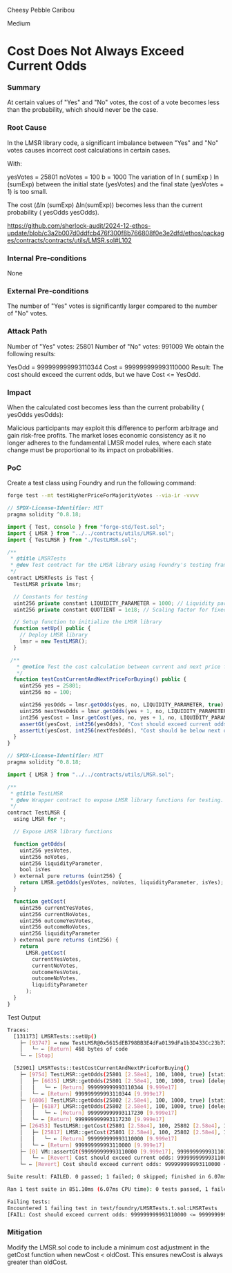 Cheesy Pebble Caribou

Medium

# Cost Does Not Always Exceed Current Odds

### Summary

At certain values of "Yes" and "No" votes, the cost of a vote becomes less than the probability, which should never be the case.

### Root Cause

In the LMSR library code, a significant imbalance between "Yes" and "No" votes causes incorrect cost calculations in certain cases.

With:

yesVotes = 25801
noVotes = 100
b = 1000
The variation of  ln ( sumExp ) ln (sumExp) between the initial state (yesVotes) and the final state (yesVotes + 1) is too small.

The cost (Δln (sumExp) Δln(sumExp)) becomes less than the current probability ( yesOdds yesOdds).

https://github.com/sherlock-audit/2024-12-ethos-update/blob/c3a2b007d0ddfcb476f300f8b766808f0e3e2dfd/ethos/packages/contracts/contracts/utils/LMSR.sol#L102



### Internal Pre-conditions

None

### External Pre-conditions

The number of "Yes" votes is significantly larger compared to the number of "No" votes.



### Attack Path

Number of "Yes" votes: 25801
Number of "No" votes: 991009
We obtain the following results:

YesOdd = 999999999993110344
Cost = 999999999993110000
Result:
The cost should exceed the current odds, but we have Cost <= YesOdd.



### Impact

When the calculated cost becomes less than the current probability (
yesOdds
yesOdds):

Malicious participants may exploit this difference to perform arbitrage and gain risk-free profits.
The market loses economic consistency as it no longer adheres to the fundamental LMSR model rules, where each state change must be proportional to its impact on probabilities.

### PoC

Create a test class using Foundry and run the following command:

```bash
forge test --mt testHigherPriceForMajorityVotes --via-ir -vvvv
```

```javascript
// SPDX-License-Identifier: MIT
pragma solidity ^0.8.18;

import { Test, console } from "forge-std/Test.sol";
import { LMSR } from "../../contracts/utils/LMSR.sol";
import { TestLMSR } from "./TestLMSR.sol";

/**
 * @title LMSRTests
 * @dev Test contract for the LMSR library using Foundry's testing framework.
 */
contract LMSRTests is Test {
  TestLMSR private lmsr;

  // Constants for testing
  uint256 private constant LIQUIDITY_PARAMETER = 1000; // Liquidity parameter for stable price calculations
  uint256 private constant QUOTIENT = 1e18; // Scaling factor for fixed-point arithmetic

  // Setup function to initialize the LMSR library
  function setUp() public {
    // Deploy LMSR library
    lmsr = new TestLMSR();
  }

 /**
   * @notice Test the cost calculation between current and next price for buying votes.
   */
  function testCostCurrentAndNextPriceForBuying() public {
    uint256 yes = 25801;
    uint256 no = 100;

    uint256 yesOdds = lmsr.getOdds(yes, no, LIQUIDITY_PARAMETER, true);
    uint256 nextYesOdds = lmsr.getOdds(yes + 1, no, LIQUIDITY_PARAMETER, true);
    int256 yesCost = lmsr.getCost(yes, no, yes + 1, no, LIQUIDITY_PARAMETER);
    assertGt(yesCost, int256(yesOdds), "Cost should exceed current odds");
    assertLt(yesCost, int256(nextYesOdds), "Cost should be below next odds");
  }
}

// SPDX-License-Identifier: MIT
pragma solidity ^0.8.18;

import { LMSR } from "../../contracts/utils/LMSR.sol";

/**
 * @title TestLMSR
 * @dev Wrapper contract to expose LMSR library functions for testing.
 */
contract TestLMSR {
  using LMSR for *;

  // Expose LMSR library functions

  function getOdds(
    uint256 yesVotes,
    uint256 noVotes,
    uint256 liquidityParameter,
    bool isYes
  ) external pure returns (uint256) {
    return LMSR.getOdds(yesVotes, noVotes, liquidityParameter, isYes);
  }

  function getCost(
    uint256 currentYesVotes,
    uint256 currentNoVotes,
    uint256 outcomeYesVotes,
    uint256 outcomeNoVotes,
    uint256 liquidityParameter
  ) external pure returns (int256) {
    return
      LMSR.getCost(
        currentYesVotes,
        currentNoVotes,
        outcomeYesVotes,
        outcomeNoVotes,
        liquidityParameter
      );
  }
}

```

Test Output

```bash
Traces:
  [131173] LMSRTests::setUp()
    ├─ [93747] → new TestLMSR@0x5615dEB798BB3E4dFa0139dFa1b3D433Cc23b72f
    │   └─ ← [Return] 468 bytes of code
    └─ ← [Stop] 

  [52901] LMSRTests::testCostCurrentAndNextPriceForBuying()
    ├─ [9754] TestLMSR::getOdds(25801 [2.58e4], 100, 1000, true) [staticcall]
    │   ├─ [6635] LMSR::getOdds(25801 [2.58e4], 100, 1000, true) [delegatecall]
    │   │   └─ ← [Return] 999999999993110344 [9.999e17]
    │   └─ ← [Return] 999999999993110344 [9.999e17]
    ├─ [6806] TestLMSR::getOdds(25802 [2.58e4], 100, 1000, true) [staticcall]
    │   ├─ [6187] LMSR::getOdds(25802 [2.58e4], 100, 1000, true) [delegatecall]
    │   │   └─ ← [Return] 999999999993117230 [9.999e17]
    │   └─ ← [Return] 999999999993117230 [9.999e17]
    ├─ [26453] TestLMSR::getCost(25801 [2.58e4], 100, 25802 [2.58e4], 100, 1000) [staticcall]
    │   ├─ [25817] LMSR::getCost(25801 [2.58e4], 100, 25802 [2.58e4], 100, 1000) [delegatecall]
    │   │   └─ ← [Return] 999999999993110000 [9.999e17]
    │   └─ ← [Return] 999999999993110000 [9.999e17]
    ├─ [0] VM::assertGt(999999999993110000 [9.999e17], 999999999993110344 [9.999e17], "Cost should exceed current odds") [staticcall]
    │   └─ ← [Revert] Cost should exceed current odds: 999999999993110000 <= 999999999993110344
    └─ ← [Revert] Cost should exceed current odds: 999999999993110000 <= 999999999993110344

Suite result: FAILED. 0 passed; 1 failed; 0 skipped; finished in 6.07ms (1.83ms CPU time)

Ran 1 test suite in 851.10ms (6.07ms CPU time): 0 tests passed, 1 failed, 0 skipped (1 total tests)

Failing tests:
Encountered 1 failing test in test/foundry/LMSRTests.t.sol:LMSRTests
[FAIL: Cost should exceed current odds: 999999999993110000 <= 999999999993110344] testCostCurrentAndNextPriceForBuying() (gas: 52901)
```

### Mitigation

Modify the LMSR.sol code to include a minimum cost adjustment in the getCost function when newCost < oldCost. This ensures newCost is always greater than oldCost.